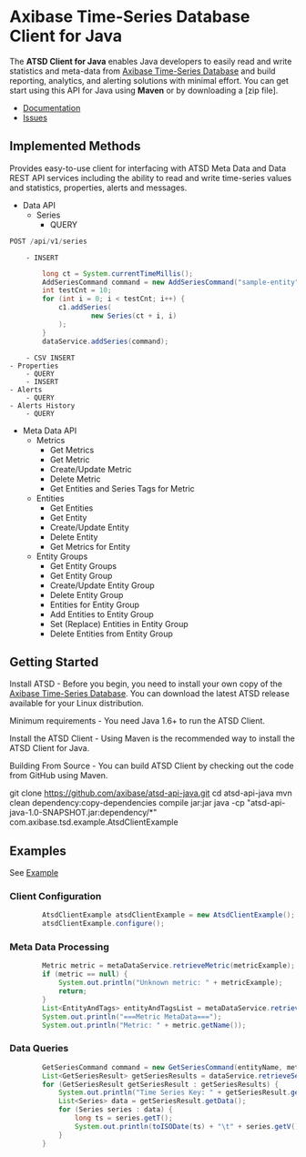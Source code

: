 # Axibase Time-Series Database Client for Java

The **ATSD Client for Java** enables Java developers to easily read and write statistics and meta-data from
[Axibase Time-Series Database][atsd] and build reporting, analytics, and alerting solutions with minimal effort.
You can get start using this API for Java using **Maven** or by downloading a [zip file].

* [Documentation][atsd-api]
* [Issues][atsd-issues]

## Implemented Methods

Provides easy-to-use client for interfacing with ATSD Meta Data and Data REST API services including
the ability to read and write time-series values and statistics, properties, alerts and messages.

- Data API
    - Series
        - QUERY
```js
POST /api/v1/series
```
        - INSERT
```java
        long ct = System.currentTimeMillis();
        AddSeriesCommand command = new AddSeriesCommand("sample-entity", "sample-metric", "sample-tag", "sample-tag-value");
        int testCnt = 10;
        for (int i = 0; i < testCnt; i++) {
            c1.addSeries(
                    new Series(ct + i, i)
            );
        }
        dataService.addSeries(command);
```
        - CSV INSERT
    - Properties
        - QUERY
        - INSERT
    - Alerts
        - QUERY
    - Alerts History
        - QUERY
- Meta Data API
    - Metrics
        - Get Metrics
        - Get Metric
        - Create/Update Metric
        - Delete Metric
        - Get Entities and Series Tags for Metric
    - Entities
        - Get Entities
        - Get Entity
        - Create/Update Entity
        - Delete Entity
        - Get Metrics for Entity
    - Entity Groups
        - Get Entity Groups
        - Get Entity Group
        - Create/Update Entity Group
        - Delete Entity Group
        - Entities for Entity Group
        - Add Entities to Entity Group
        - Set (Replace) Entities in Entity Group
        - Delete Entities from Entity Group


## Getting Started
Install ATSD - Before you begin, you need to install your own copy of the [Axibase Time-Series Database][atsd].
You can download the latest ATSD release available for your Linux distribution.

Minimum requirements - You need Java 1.6+ to run the ATSD Client.

Install the ATSD Client - Using Maven is the recommended way to install the ATSD Client for Java.

Building From Source - You can build ATSD Client by checking out the code from GitHub using Maven.

git clone https://github.com/axibase/atsd-api-java.git
cd atsd-api-java
mvn clean dependency:copy-dependencies compile jar:jar
java -cp "atsd-api-java-1.0-SNAPSHOT.jar:dependency/*" com.axibase.tsd.example.AtsdClientExample

## Examples

See [Example][atsd-example]

### Client Configuration
```java
        AtsdClientExample atsdClientExample = new AtsdClientExample();
        atsdClientExample.configure();
```

### Meta Data Processing
```java
        Metric metric = metaDataService.retrieveMetric(metricExample);
        if (metric == null) {
            System.out.println("Unknown metric: " + metricExample);
            return;
        }
        List<EntityAndTags> entityAndTagsList = metaDataService.retrieveEntityAndTags(metric.getName(), null);
        System.out.println("===Metric MetaData===");
        System.out.println("Metric: " + metric.getName());
```

### Data Queries
```java
        GetSeriesCommand command = new GetSeriesCommand(entityName, metric.getName(), tags);
        List<GetSeriesResult> getSeriesResults = dataService.retrieveSeries(new Interval(1, IntervalUnit.MINUTE), 10, command);
        for (GetSeriesResult getSeriesResult : getSeriesResults) {
            System.out.println("Time Series Key: " + getSeriesResult.getTimeSeriesKey());
            List<Series> data = getSeriesResult.getData();
            for (Series series : data) {
                long ts = series.getT();
                System.out.println(toISODate(ts) + "\t" + series.getV());
            }
        }
```


[atsd]:https://axibase.com/products/axibase-time-series-database/
[atsd-api]:https://axibase.com/products/axibase-time-series-database/reading-data/java/
[atsd-issues]:https://www.axibase.com/support.htm
[atsd-example]:https://github.com/axibase/atsd-api-java/blob/master/src/main/java/com/axibase/tsd/example/AtsdClientExample.java